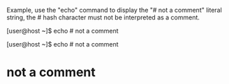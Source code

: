 
Example, use the "echo" command to display the "# not a comment" literal string, the # hash character must not be interpreted as a comment.

[user@host ~]$ echo # not a comment

[user@host ~]$ echo \# not a comment
# not a comment



